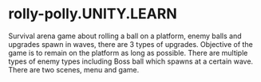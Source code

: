 # rolly-polly.UNITY.LEARN

Survival arena game about rolling a ball on a platform, enemy balls and upgrades spawn in waves, there are 3 types of upgrades.
Objective of the game is to remain on the platform as long as possible. There are multiple types of enemy types including Boss ball which spawns at a certain wave.
There are two scenes, menu and game.
